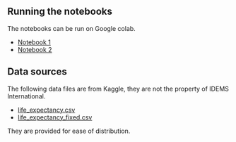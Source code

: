 ## Running the notebooks

The notebooks can be run on Google colab.

- [Notebook 1](https://githubtocolab.com/IDEMSInternational/GHAIDEMS-data-training/blob/main/life_expectancy_who_part_1.ipynb)
- [Notebook 2](https://githubtocolab.com/IDEMSInternational/GHAIDEMS-data-training/blob/main/life_expectancy_who_part_2.ipynb)

## Data sources

The following data files are from Kaggle, they are not the property of IDEMS International.

- [life_expectancy.csv](https://www.kaggle.com/datasets/kumarajarshi/life-expectancy-who/data)
- [life_expectancy_fixed.csv](https://www.kaggle.com/datasets/lashagoch/life-expectancy-who-updated/data)

They are provided for ease of distribution.
